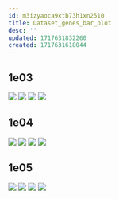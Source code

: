 ```yaml
---
id: m3izyaoca9xtb73h1xn2510
title: Dataset_genes_bar_plot
desc: ''
updated: 1717631832260
created: 1717631618044
---
```

## 1e03

![](./assets/images/smf-dmf-tmf-traditional-ml_gene-count_1e03-all-bar.png)
![](./assets/images/smf-dmf-tmf-traditional-ml_gene-count_1e03-test-bar.png)
![](./assets/images/smf-dmf-tmf-traditional-ml_gene-count_1e03-train-bar.png)
![](./assets/images/smf-dmf-tmf-traditional-ml_gene-count_1e03-val-bar.png)

## 1e04

![](./assets/images/smf-dmf-tmf-traditional-ml_gene-count_1e04-all-bar.png)
![](./assets/images/smf-dmf-tmf-traditional-ml_gene-count_1e04-test-bar.png)
![](./assets/images/smf-dmf-tmf-traditional-ml_gene-count_1e04-train-bar.png)
![](./assets/images/smf-dmf-tmf-traditional-ml_gene-count_1e04-val-bar.png)

## 1e05

![](./assets/images/smf-dmf-tmf-traditional-ml_gene-count_1e05-all-bar.png)
![](./assets/images/smf-dmf-tmf-traditional-ml_gene-count_1e05-test-bar.png)
![](./assets/images/smf-dmf-tmf-traditional-ml_gene-count_1e05-train-bar.png)
![](./assets/images/smf-dmf-tmf-traditional-ml_gene-count_1e05-val-bar.png)
